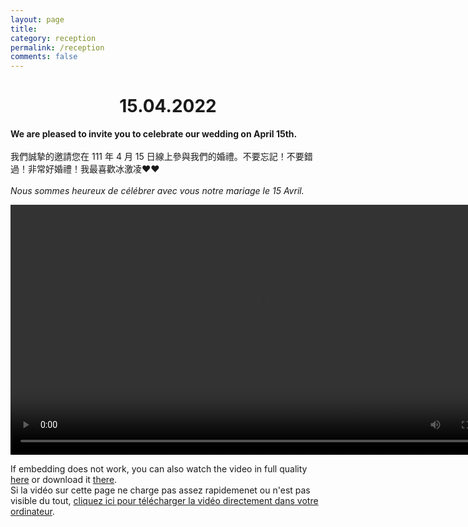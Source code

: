 ```yaml
---
layout: page
title: 
category: reception
permalink: /reception
comments: false
---
```

<h1 style="text-align: center;">15.04.2022</h1>

**We are pleased to invite you to celebrate our wedding on April 15th.**<br><br>
我們誠摯的邀請您在 111 年 4 月 15 日線上參與我們的婚禮。不要忘記！不要錯過！非常好婚禮！我最喜歡冰激凌❤️❤️<br><br>
*Nous sommes heureux de célébrer avec vous notre mariage le 15 Avril.*

<video width="800" controls>
  <source src="http://www.besson-girard.fr/20220415_wedding_v4.mp4" type="video/mp4" />
</video>

If embedding does not work, you can also watch the video in full quality <a href="http://www.besson-girard.fr/20220415_wedding_v4.mp4">here</a> or download it <a href="https://www.dropbox.com/t/uuiKFdKcdbhBKER9">there</a>.
<br>
Si la vidéo sur cette page ne charge pas assez rapidemenet ou n'est pas visible du tout, <a href="https://www.dropbox.com/t/uuiKFdKcdbhBKER9">cliquez ici pour télécharger la vidéo directement dans votre ordinateur</a>.